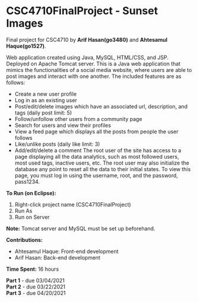 # CSC4710FinalProject - Sunset Images
Final project for CSC4710 by **Arif Hasan(go3480)** and **Ahtesamul Haque(go1527)**.

Web application created using Java, MySQL, HTML/CSS, and JSP. Deployed on Apache Tomcat server.
This is a Java web application that mimics the functionalities of a social media website, where users are able to post images and interact with one another. The included features are as follows:
 - Create a new user profile
 - Log in as an existing user
 - Post/edit/delete images which have an associated url, description, and tags (daily post limit: 5)
 - Follow/unfollow other users from a community page
 - Search for users and view their profiles
 - View a feed page which displays all the posts from people the user follows
 - Like/unlike posts (daily like limit: 3)
 - Add/edit/delete a comment
The root user of the site has access to a page displaying all the data analytics, such as most followed users, most used tags, inactive users, etc. The root user may also initialize the database any point to reset all the data to their initial states. To view this page, you must log in using the username, root, and the password, pass1234.

**To Run (on Eclipse):** 
  1) Right-click project name (CSC4710FinalProject)
  2) Run As
  3) Run on Server
 
**Note:** Tomcat server and MySQL must be set up beforehand.

**Contributions:**
  - Ahtesamul Haque: Front-end development 
  - Arif Hasan: Back-end development 
  
**Time Spent:** 16 hours

**Part 1** - due 03/04/2021  
**Part 2** - due 03/22/2021  
**Part 3** - due 04/20/2021  
